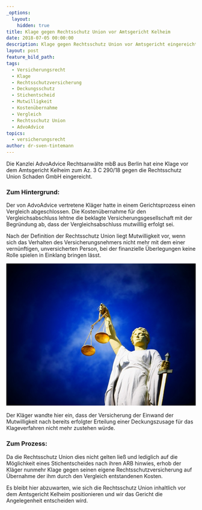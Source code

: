 ```yaml
---
_options:
  layout:
    hidden: true
title: Klage gegen Rechtsschutz Union vor Amtsgericht Kelheim
date: 2018-07-05 00:00:00
description: Klage gegen Rechtsschutz Union vor Amtsgericht eingereicht
layout: post
feature_bild_path:
tags:
  - Versicherungsrecht
  - Klage
  - Rechtsschutzversicherung
  - Deckungsschutz
  - Stichentscheid
  - Mutwilligkeit
  - Kostenübernahme
  - Vergleich
  - Rechtsschutz Union
  - AdvoAdvice
topics:
  - versicherungsrecht
author: dr-sven-tintemann
---
```


Die Kanzlei AdvoAdvice Rechtsanwälte mbB aus Berlin hat eine Klage vor dem Amtsgericht Kelheim zum Az. 3 C 290/18 gegen die Rechtsschutz Union Schaden GmbH eingereicht.

### Zum Hintergrund:

Der von AdvoAdvice vertretene Kläger hatte in einem Gerichtsprozess einen Vergleich abgeschlossen. Die Kostenübernahme für den Vergleichsabschluss lehtne die beklagte Versicherungsgesellschaft mit der Begründung ab, dass der Vergleichsabschluss mutwilllig erfolgt sei.

Nach der Definition der Rechtsschutz Union liegt Mutwilligkeit vor, wenn sich das Verhalten des Versicherungsnehmers nicht mehr mit dem einer vernünftigen, unversicherten Person, bei der finanzielle Überlegungen keine Rolle spielen in Einklang bringen lässt.

![](/uploads/justice-2071539-640-1.jpg)

Der Kläger wandte hier ein, dass der Versicherung der Einwand der Mutwilligkeit nach bereits erfolgter Erteilung einer Deckungszusage für das Klageverfahren nicht mehr zustehen würde.

### Zum Prozess:

Da die Rechtsschutz Union dies nicht gelten ließ und lediglich auf die Möglichkeit eines Stichentscheides nach ihren ARB hinwies, erhob der Kläger nunmehr Klage gegen seinen eigene Rechtsschutzversicherung auf Übernahme der ihm durch den Vergleich entstandenen Kosten.

Es bleibt hier abzuwarten, wie sich die Rechtsschutz Union inhaltlich vor dem Amtsgericht Kelheim positionieren und wir das Gericht die Angelegenheit entscheiden wird.